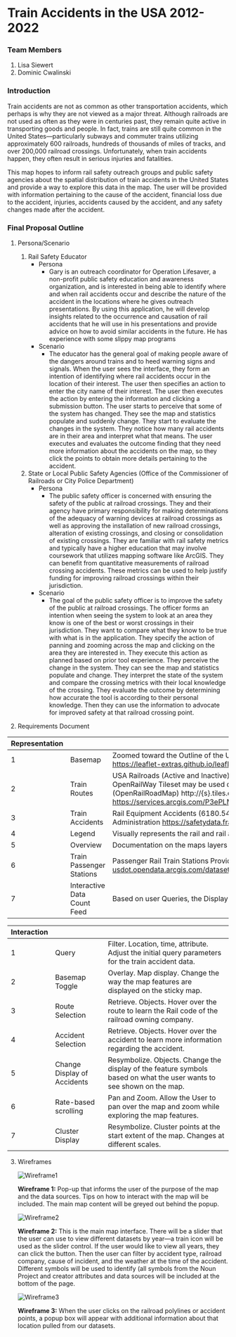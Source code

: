 # Train Accidents in the USA 2012-2022

### Team Members
1. Lisa Siewert
2. Dominic Cwalinski

### Introduction
Train accidents are not as common as other transportation accidents, which perhaps is why they are not viewed as a major threat.  Although railroads are not used as often as they were in centuries past, they remain quite active in transporting goods and people.  In fact, trains are still quite common in the United States—particularly subways and commuter trains utilizing approximately 600 railroads, hundreds of thousands of miles of tracks, and over 200,000 railroad crossings. Unfortunately, when train accidents happen, they often result in serious injuries and fatalities.  

This map hopes to inform rail safety outreach groups and public safety agencies about the spatial distribution of train accidents in the United States and provide a way to explore this data in the map. The user will be provided with information pertaining to the cause of the accident, financial loss due to the accident, injuries, accidents caused by the accident, and any safety changes made after the accident. 

### Final Proposal Outline
1. Persona/Scenario 
    1. Rail Safety Educator
        - Persona
            * Gary is an outreach coordinator for Operation Lifesaver, a non-profit public safety education and awareness organization, and is interested in being able to identify where and when rail accidents occur and describe the nature of the accident in the locations where he gives outreach presentations. By using this application, he will develop insights related to the occurrence and causation of rail accidents that he will use in his presentations and provide advice on how to avoid similar accidents in the future. He has experience with some slippy map programs
        - Scenario
            * The educator has the general goal of making people aware of the dangers around trains and to heed warning signs and signals.  When the user sees the interface, they form an intention of identifying where rail accidents occur in the location of their interest.  The user then specifies an action to enter the city name of their interest. The user then executes the action by entering the information and clicking a submission button. The user starts to perceive that some of the system has changed. They see the map and statistics populate and suddenly change. They start to evaluate the changes in the system. They notice how many rail accidents are in their area and interpret what that means. The user executes and evaluates the outcome finding that they need more information about the accidents on the map, so they click the points to obtain more details pertaining to the accident. 
    2. State or Local Public Safety Agencies (Office of the Commissioner of Railroads or City Police Department)
        - Persona
            * The public safety officer is concerned with ensuring the safety of the public at railroad crossings. They and their agency have primary responsibility for making determinations of the adequacy of warning devices at railroad crossings as well as approving the installation of new railroad crossings, alteration of existing crossings, and closing or consolidation of existing crossings. They are familiar with rail safety metrics and typically have a higher education that may involve coursework that utilizes mapping software like ArcGIS.  They can benefit from quantitative measurements of railroad crossing accidents. These metrics can be used to help justify funding for improving railroad crossings within their jurisdiction.
        - Scenario
            * The goal of the public safety officer is to improve the safety of the public at railroad crossings. The officer forms an intention when seeing the system to look at an area they know is one of the best or worst crossings in their jurisdiction. They want to compare what they know to be true with what is in the application. They specify the action of panning and zooming across the map and clicking on the area they are interested in. They execute this action as planned based on prior tool experience. They perceive the change in the system. They can see the map and statistics populate and change. They interpret the state of the system and compare the crossing metrics with their local knowledge of the crossing. They evaluate the outcome by determining how accurate the tool is according to their personal knowledge. Then they can use the information to advocate for improved safety at that railroad crossing point. 
        
2. Requirements Document
    
    
| Representation |   |   |
| -------- | -------- | -------- |
| 1 | Basemap | Zoomed toward the Outline of the US States: OPM Mapnik / Stamer TonerLite / Stadia Smooth Dark https://leaflet-extras.github.io/leaflet-providers/preview/  |
| 2 | Train Routes  | USA Railroads (Active and Inactive) Provided by ESRI and the NGDA (National Geospatial Data Asset). OpenRailWay Tileset may be used depending on App Usability.  Train Tile Mapset from OPM (OpenRailRoadMap) http://{s}.tiles.openrailwaymap.org/standard/{z}/{x}/{y}.png' https://services.arcgis.com/P3ePLMYs2RVChkJx/arcgis/rest/services/USA_Railroads_1/FeatureServer  |
| 3 | Train Accidents  | Rail Equipment Accidents (6180.54) for the Years 2012-2022 as reported by the Federal Railroad Administration https://safetydata.fra.dot.gov/OfficeofSafety/publicsite/on_the_fly_download.aspx  |
| 4 | Legend  | Visually represents the rail and rail accident types.  |
| 5 | Overview  | Documentation on the maps layers and how to use the web application.  |
| 6 | Train Passenger Stations  | Passenger Rail Train Stations Provided by USDOT BTS https://data-usdot.opendata.arcgis.com/datasets/usdot::north-american-rail-network-nodes/explore  |
| 7 | Interactive Data Count Feed  | Based on user Queries, the Display will show the count of accidents that occurred.  |

| Interaction |   |   |
| -------- | -------- | -------- |
| 1 | Query | Filter. Location, time, attribute. Adjust the initial query parameters for the train accident data.  |
| 2 | Basemap Toggle  | Overlay. Map display. Change the way the map features are displayed on the sticky map.   |
| 3 | Route Selection   | Retrieve. Objects. Hover over the route to learn the Rail code of the railroad owning company.   |
| 4 | Accident Selection   | Retrieve. Objects. Hover over the accident to learn more information regarding the accident.   |
| 5 | Change Display of Accidents   | Resymbolize. Objects. Change the display of the feature symbols based on what the user wants to see shown on the map.   |
| 6 | Rate-based scrolling   | Pan and Zoom. Allow the User to pan over the map and zoom while exploring the map features.   |
| 7 | Cluster Display   | Resymbolize. Cluster points at the start extent of the map. Changes at different scales.   |


3.  Wireframes
    
    ![Wireframe1](https://github.com/dski97/2023_GEO575_FinalLab/raw/main/img/Wireframe1.png)
    
    **Wireframe 1:** Pop-up that informs the user of the purpose of the map and the data sources.  Tips on how to interact with the map will be included.  The main map content will be greyed out behind the popup. 
    
    ![Wireframe2](https://github.com/dski97/2023_GEO575_FinalLab/raw/main/img/Wireframe2.png)
    
    **Wireframe 2:** This is the main map interface.  There will be a slider that the user can use to view different datasets by year—a train icon will be used as the slider control.  If the user would like to view all years, they can click the button.  Then the user can filter by accident type, railroad company, cause of incident, and the weather at the time of the accident.  Different symbols will be used to identify (all symbols from the Noun Project and creator attributes and data sources will be included at the bottom of the page.
    
    ![Wireframe3](https://github.com/dski97/2023_GEO575_FinalLab/raw/main/img/Wireframe3.png)

    **Wireframe 3:** When the user clicks on the railroad polylines or accident points, a popup box will appear with additional information about that location pulled from our datasets.       
